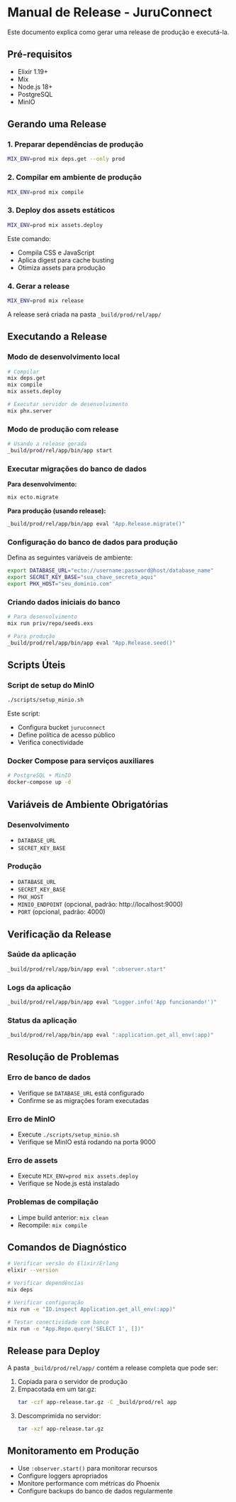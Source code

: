 # Manual de Release - JuruConnect

Este documento explica como gerar uma release de produção e executá-la.

## Pré-requisitos

- Elixir 1.19+
- Mix
- Node.js 18+
- PostgreSQL
- MinIO

## Gerando uma Release

### 1. Preparar dependências de produção

```bash
MIX_ENV=prod mix deps.get --only prod
```

### 2. Compilar em ambiente de produção

```bash
MIX_ENV=prod mix compile
```

### 3. Deploy dos assets estáticos

```bash
MIX_ENV=prod mix assets.deploy
```

Este comando:
- Compila CSS e JavaScript
- Aplica digest para cache busting
- Otimiza assets para produção

### 4. Gerar a release

```bash
MIX_ENV=prod mix release
```

A release será criada na pasta `_build/prod/rel/app/`

## Executando a Release

### Modo de desenvolvimento local

```bash
# Compilar
mix deps.get
mix compile
mix assets.deploy

# Executar servidor de desenvolvimento
mix phx.server
```

### Modo de produção com release

```bash
# Usando a release gerada
_build/prod/rel/app/bin/app start
```

### Executar migrações do banco de dados

**Para desenvolvimento:**
```bash
mix ecto.migrate
```

**Para produção (usando release):**
```bash
_build/prod/rel/app/bin/app eval "App.Release.migrate()"
```

### Configuração do banco de dados para produção

Defina as seguintes variáveis de ambiente:

```bash
export DATABASE_URL="ecto://username:password@host/database_name"
export SECRET_KEY_BASE="sua_chave_secreta_aqui"
export PHX_HOST="seu_dominio.com"
```

### Criando dados iniciais do banco

```bash
# Para desenvolvimento
mix run priv/repo/seeds.exs

# Para produção
_build/prod/rel/app/bin/app eval "App.Release.seed()"
```

## Scripts Úteis

### Script de setup do MinIO

```bash
./scripts/setup_minio.sh
```

Este script:
- Configura bucket `juruconnect`
- Define política de acesso público
- Verifica conectividade

### Docker Compose para serviços auxiliares

```bash
# PostgreSQL + MinIO
docker-compose up -d
```

## Variáveis de Ambiente Obrigatórias

### Desenvolvimento
- `DATABASE_URL`
- `SECRET_KEY_BASE`

### Produção
- `DATABASE_URL`
- `SECRET_KEY_BASE`
- `PHX_HOST`
- `MINIO_ENDPOINT` (opcional, padrão: http://localhost:9000)
- `PORT` (opcional, padrão: 4000)

## Verificação da Release

### Saúde da aplicação
```bash
_build/prod/rel/app/bin/app eval ":observer.start"
```

### Logs da aplicação
```bash
_build/prod/rel/app/bin/app eval "Logger.info('App funcionando!')"
```

### Status da aplicação
```bash
_build/prod/rel/app/bin/app eval ":application.get_all_env(:app)"
```

## Resolução de Problemas

### Erro de banco de dados
- Verifique se `DATABASE_URL` está configurado
- Confirme se as migrações foram executadas

### Erro de MinIO
- Execute `./scripts/setup_minio.sh`
- Verifique se MinIO está rodando na porta 9000

### Erro de assets
- Execute `MIX_ENV=prod mix assets.deploy`
- Verifique se Node.js está instalado

### Problemas de compilação
- Limpe build anterior: `mix clean`
- Recompile: `mix compile`

## Comandos de Diagnóstico

```bash
# Verificar versão do Elixir/Erlang
elixir --version

# Verificar dependências
mix deps

# Verificar configuração
mix run -e "IO.inspect Application.get_all_env(:app)"

# Testar conectividade com banco
mix run -e "App.Repo.query('SELECT 1', [])"
```

## Release para Deploy

A pasta `_build/prod/rel/app/` contém a release completa que pode ser:

1. Copiada para o servidor de produção
2. Empacotada em um tar.gz:
   ```bash
   tar -czf app-release.tar.gz -C _build/prod/rel app
   ```
3. Descomprimida no servidor:
   ```bash
   tar -xzf app-release.tar.gz
   ```

## Monitoramento em Produção

- Use `:observer.start()` para monitorar recursos
- Configure loggers apropriados
- Monitore performance com métricas do Phoenix
- Configure backups do banco de dados regularmente
